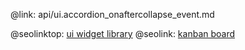 @link: api/ui.accordion_onaftercollapse_event.md

@seolinktop: [ui widget library](https://webix.com)
@seolink: [kanban board](https://webix.com/kanban/)